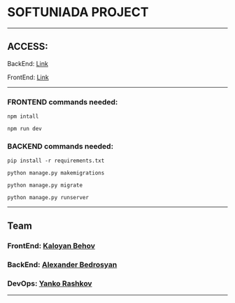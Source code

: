 
# SOFTUNIADA PROJECT
____________________________________________
## ACCESS:

BackEnd: [Link](https://softuniada-project-backend.onrender.com/)

FrontEnd: [Link](https://softuniada-project.vercel.app/)

____________________________________________
### FRONTEND commands needed:

```
npm intall

npm run dev
```

### BACKEND commands needed:

```
pip install -r requirements.txt 

python manage.py makemigrations 

python manage.py migrate 

python manage.py runserver
```
____________________________________________
## Team

### FrontEnd: [Kaloyan Behov](https://github.com/KaloyanBehov)

### BackEnd: [Alexander Bedrosyan](https://github.com/AlexanderBedrosyan)

### DevOps: [Yanko Rashkov](https://github.com/qceka88)
____________________________________________